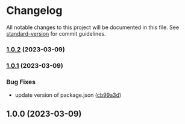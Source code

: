 # Changelog

All notable changes to this project will be documented in this file. See [standard-version](https://github.com/conventional-changelog/standard-version) for commit guidelines.

### [1.0.2](https://github.com/tommychen5110/test/compare/v1.0.1...v1.0.2) (2023-03-09)

### [1.0.1](https://github.com/tommychen5110/test/compare/v1.0.0...v1.0.1) (2023-03-09)


### Bug Fixes

* update version of package.json ([cb99a3d](https://github.com/tommychen5110/test/commit/cb99a3deffdad16562f45fa239df20b4e19d9c95))

## 1.0.0 (2023-03-09)
